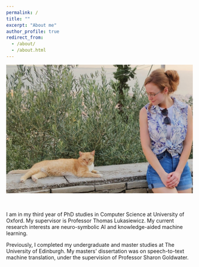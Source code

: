 ```yaml
---
permalink: /
title: ""
excerpt: "About me"
author_profile: true
redirect_from: 
  - /about/
  - /about.html
---
```


<p align="center">
  <img src="https://raw.githubusercontent.com/mihaela-stoian/mihaela-stoian.github.io/main/images/profile/background_profile.jpg" alt="Photo" style="width: 570px;"/> 
</p>

<br>

I am in my third year of PhD studies in Computer Science at University of Oxford. My supervisor is Professor Thomas Lukasiewicz.
My current research interests are neuro-symbolic AI and knowledge-aided machine learning.

Previously, I completed my undergraduate and master studies at The University of Edinburgh. My masters' dissertation was on speech-to-text machine translation, under the supervision of Professor Sharon Goldwater.
